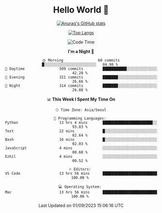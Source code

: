 <div align="center">

# Hello World 👋

[![Anurag's GitHub stats](https://github-readme-stats.vercel.app/api?username=taeho0888&show_icons=true&theme=dracula)](https://github.com/anuraghazra/github-readme-stats)

[![Top Langs](https://github-readme-stats.vercel.app/api/top-langs/?username=taeho0888&theme=dracula)](https://github.com/anuraghazra/github-readme-stats)
<!--
**taeho0888/taeho0888** is a ✨ _special_ ✨ repository because its `README.md` (this file) appears on your GitHub profile.

<!--START_SECTION:waka-->
![Code Time](http://img.shields.io/badge/Code%20Time-244%20hrs%206%20mins-blue)

**I'm a Night 🦉** 

```text
🌞 Morning                60 commits          █░░░░░░░░░░░░░░░░░░░░░░░░   04.98 % 
🌆 Daytime                509 commits         ███████████░░░░░░░░░░░░░░   42.28 % 
🌃 Evening                321 commits         ███████░░░░░░░░░░░░░░░░░░   26.66 % 
🌙 Night                  314 commits         ███████░░░░░░░░░░░░░░░░░░   26.08 % 
```


📊 **This Week I Spent My Time On** 

```text
🕑︎ Time Zone: Asia/Seoul

💬 Programming Languages: 
Python                   13 hrs 4 mins       ███████████████████████░░   93.83 % 
Text                     22 mins             █░░░░░░░░░░░░░░░░░░░░░░░░   02.64 % 
Bash                     16 mins             █░░░░░░░░░░░░░░░░░░░░░░░░   02.03 % 
JavaScript               4 mins              ░░░░░░░░░░░░░░░░░░░░░░░░░   00.60 % 
Ezhil                    4 mins              ░░░░░░░░░░░░░░░░░░░░░░░░░   00.52 % 

🔥 Editors: 
VS Code                  13 hrs 56 mins      █████████████████████████   100.00 % 

💻 Operating System: 
Mac                      13 hrs 56 mins      █████████████████████████   100.00 % 
```


 Last Updated on 01/09/2023 15:06:16 UTC
<!--END_SECTION:waka-->
</div>

